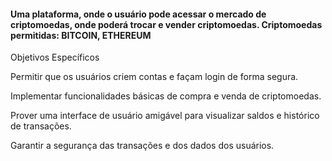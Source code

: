 <h4>Uma plataforma, onde o usuário pode acessar o mercado de criptomoedas, onde poderá trocar e vender criptomoedas. Criptomoedas permitidas: BITCOIN, ETHEREUM</h4>

Objetivos Específicos

Permitir que os usuários criem contas e façam login de forma segura.

Implementar funcionalidades básicas de compra e venda de criptomoedas.

Prover uma interface de usuário amigável para visualizar saldos e histórico de transações.

Garantir a segurança das transações e dos dados dos usuários.